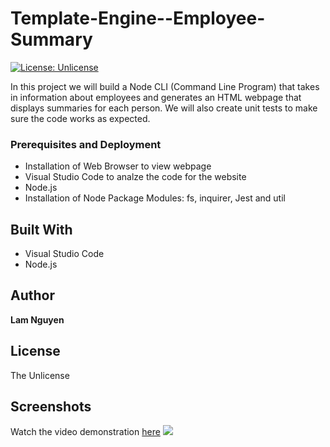 # Template-Engine--Employee-Summary

[![License: Unlicense](https://img.shields.io/badge/license-Unlicense-blue.svg)](http://unlicense.org/)

In this project we will build a Node CLI (Command Line Program) that takes in information about employees and generates an HTML webpage that displays summaries for each person. We will also create unit tests to make sure the code works as expected.

### Prerequisites and Deployment

* Installation of Web Browser to view webpage
* Visual Studio Code to analze the code for the website
* Node.js
* Installation of Node Package Modules: fs, inquirer, Jest and util


## Built With

* Visual Studio Code
* Node.js

## Author

**Lam Nguyen**

## License

The Unlicense

## Screenshots

Watch the video demonstration [here](https://drive.google.com/file/d/14pixUyPPT866RAgomOtYiEJPvoPeGX1a/view)
![](Assets/Screenshot01.PNG)

